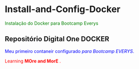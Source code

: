 # Install-and-Config-Docker
<p style="color:green">Instalação do Docker para Bootcamp Everys</p>

## Repositório Digital One DOCKER

<p style="color:blue">Meu primeiro contaneir configurado <em>para Bootcamp EVERYS</em>. </p>



<span style=color:red>Learning **MOre and MorE** .</span>
